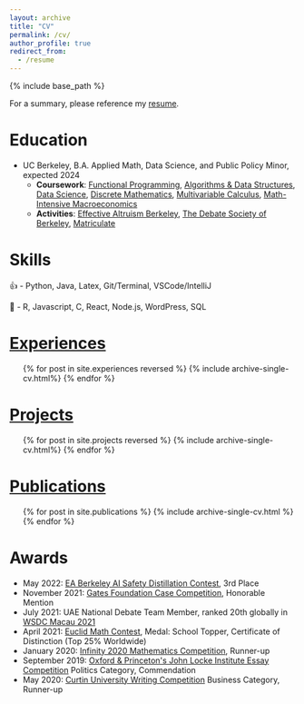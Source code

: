 ```yaml
---
layout: archive
title: "CV"
permalink: /cv/
author_profile: true
redirect_from:
  - /resume
---
```


{% include base_path %}

For a summary, please reference my [resume](https://github.com/yashdave003/yashdave003.github.io/blob/master/files/Yash_Dave_Resume.pdf).

Education
======
* UC Berkeley, B.A. Applied Math, Data Science, and Public Policy Minor, expected 2024
  * <strong>Coursework</strong>: [Functional Programming](https://inst.eecs.berkeley.edu/~cs61a/fa21/), [Algorithms & Data Structures](http://sp22.datastructur.es/), [Data Science](https://ds100.org/fa22/), [Discrete Mathematics](https://classes.berkeley.edu/content/2022-spring-math-55-001-lec-001), [Multivariable Calculus](https://classes.berkeley.edu/content/2021-fall-math-53-001-lec-001), [Math-Intensive Macroeconomics](https://classes.berkeley.edu/content/2022-Spring-ECON-101B-001-LEC-001)
  * <strong>Activities</strong>: [Effective Altruism Berkeley](https://eaberkeley.com/), [The Debate Society of Berkeley](https://debate.berkeley.edu/), [Matriculate](https://www.matriculate.org/)

Skills
======

👍 - Python, Java, Latex, Git/Terminal, VSCode/IntelliJ

🤏 - R, Javascript, C, React, Node.js, WordPress, SQL

[Experiences](../experiences)
======

<ul>{% for post in site.experiences reversed %}
  {% include archive-single-cv.html%}
{% endfor %}</ul>

[Projects](../projects)
======

<ul>{% for post in site.projects reversed %}
  {% include archive-single-cv.html%}
{% endfor %}</ul>

[Publications](../publications)
======
  <ul>{% for post in site.publications %}
    {% include archive-single-cv.html %}
  {% endfor %}</ul>

Awards
======
  * May 2022: [EA Berkeley AI Safety Distillation Contest](https://eaberkeley.com/distillation-contest-winners), 3rd Place
  * November 2021: [Gates Foundation Case Competition](https://www.facebook.com/events/933047190947185?), Honorable Mention
  * July 2021: UAE National Debate Team Member, ranked 20th globally in [WSDC Macau 2021](https://www.facebook.com/Macau-Online-WSDC-2021-688025308295069/)
  * April 2021: [Euclid Math Contest](https://www.cemc.uwaterloo.ca/contests/euclid.html), Medal: School Topper, Certificate of Distinction (Top 25% Worldwide)
  * January 2020: [Infinity 2020 Mathematics Competition](https://www.adityabirlaworldacademy.com/media/infinity), Runner-up
  * September 2019: [Oxford & Princeton's John Locke Institute Essay Competition](https://www.johnlockeinstitute.com/essay-competition) Politics Category, Commendation
  * May 2020: [Curtin University Writing Competition](http://www.usaco.org/index.php?page=open20results) Business Category, Runner-up
